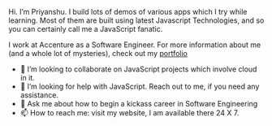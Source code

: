 <!-- ### Hi there 👋 -->

<!--
**tpriyanshu90/tpriyanshu90** is a ✨ _special_ ✨ repository because its `README.md` (this file) appears on your GitHub profile.

Here are some ideas to get you started:

- 🔭 I’m currently working on ...
- 🌱 I’m currently learning ...
- 😄 Pronouns: ...
- ⚡ Fun fact: ...
-->

Hi. I’m Priyanshu. I build lots of demos of various apps which I try while learning. Most of them are built using latest Javascript Technologies, and so you can certainly call me a JavaScript fanatic. 

I work at Accenture as a Software Engineer. For more information about me (and a whole lot of mysteries), check out my [portfolio](tpriyanshu.bitbucket.io)

- 👯 I’m looking to collaborate on JavaScript projects which involve cloud in it.
- 🤔 I’m looking for help with JavaScript. Reach out to me, if you need any assistance.
- 💬 Ask me about how to begin a kickass career in Software Engineering
- 📫 How to reach me: visit my website, I am available there 24 X 7.
